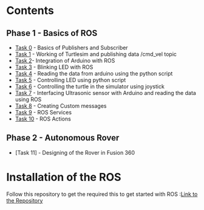 # Contents
## Phase 1 - Basics of ROS 
- [Task 0](https://github.com/malladi2610/100_days_of_ROS/tree/master/Task_0%20%26%20Task_1/Task%200) - Basics of Publishers and Subscriber
- [Task 1](https://github.com/malladi2610/100_days_of_ROS/tree/master/Task_0%20%26%20Task_1/Task%201) - Working of Turtlesim and publishing data /cmd_vel topic
- [Task 2](https://github.com/malladi2610/100_days_of_ROS/tree/master/Task_2%20%26%20Task_3)- Integration of Arduino with ROS
- [Task 3](https://github.com/malladi2610/100_days_of_ROS/tree/master/Task_2%20%26%20Task_3) - Blinking LED with ROS
- [Task 4](https://github.com/malladi2610/100_days_of_ROS/tree/master/Task_4%20%26%20Task_5) - Reading the data from arduino using the python script
- [Task 5](https://github.com/malladi2610/100_days_of_ROS/tree/master/Task_4%20%26%20Task_5) - Controlling LED using python script
- [Task 6](https://github.com/malladi2610/100_days_of_ROS/tree/master/Task_6) - Controlling the turtle in the simulator using joystick
- [Task 7](https://github.com/malladi2610/100_days_of_ROS/tree/master/Task_7%20%26%20Task_8) - Interfacing Ultrasonic sensor with Arduino and reading the data using ROS
- [Task 8](https://github.com/malladi2610/100_days_of_ROS/tree/master/Task_7%20%26%20Task_8) - Creating Custom messages
- [Task 9](https://github.com/malladi2610/100_days_of_ROS/tree/master/Task_9%20%26%20Task_10) - ROS Services
- [Task 10](https://github.com/malladi2610/100_days_of_ROS/tree/master/Task_9%20%26%20Task_10) - ROS Actions
## Phase 2 - Autonomous Rover
- [Task 11] - Designing of the Rover in Fusion 360

# Installation of the ROS

Follow this repository to get the required this to get started with ROS :[Link to the Repository](https://github.com/malladi2610/Getting_started_with_ROS/tree/master) 
